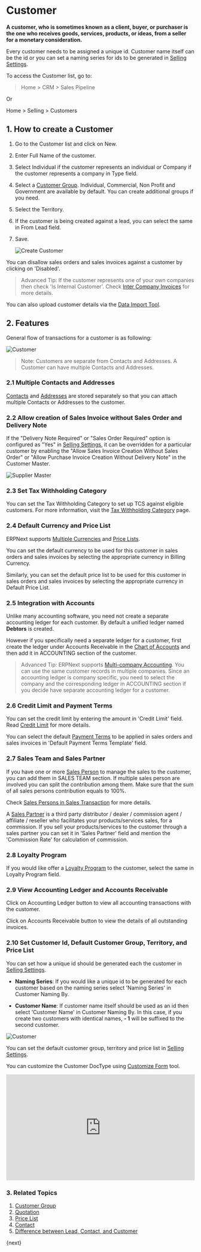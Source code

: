 <!-- add-breadcrumbs -->
# Customer

**A customer, who is sometimes known as a client, buyer, or purchaser is the one
who receives goods, services, products, or ideas, from a seller for a monetary
consideration.**

Every customer needs to be assigned a unique id. Customer name itself can be the id or you can set a naming series for ids to be generated in [Selling Settings](/docs/v12/user/manual/en/selling/selling-settings).

To access the Customer list, go to:
> Home > CRM > Sales Pipeline

Or

Home > Selling > Customers

## 1. How to create a Customer

1. Go to the Customer list and click on New.
1. Enter Full Name of the customer.
1. Select Individual if the customer represents an individual or Company if the customer represents a company in Type field.
1. Select a [Customer Group](/docs/v12/user/manual/en/CRM/customer-group). Individual, Commercial, Non Profit and Government are available by default. You can create additional groups if you need.
1. Select the Territory.
1. If the customer is being created against a lead, you can select the same in From Lead field.
1. Save.

    <img class="screenshot" alt="Create Customer" src="{{docs_base_url}}/assets/img/crm/create-customer.gif">

You can disallow sales orders and sales invoices against a customer by clicking on 'Disabled'.

>Advanced Tip: If the customer represents one of your own companies then check 'Is Internal Customer'. Check [Inter Company Invoices](/docs/v12/user/manual/en/accounts/inter-company-invoices) for more details.

You can also upload customer details via the [Data Import Tool](/docs/v12/user/manual/en/setting-up/data/data-import).

## 2. Features
General flow of transactions for a customer is as following:

<img class="screenshot" alt="Customer" src="{{docs_base_url}}/assets/img/crm/customer-to selling-flowchart.jpeg">

> Note: Customers are separate from Contacts and Addresses. A Customer can
have multiple Contacts and Addresses.

### 2.1 Multiple Contacts and Addresses

[Contacts](/docs/v12/user/manual/en/CRM/contact) and [Addresses](/docs/v12/user/manual/en/CRM/address) are stored separately so that you can
attach multiple Contacts or Addresses to the customer.

### 2.2 Allow creation of Sales Invoice without Sales Order and Delivery Note

If the "Delivery Note Required" or "Sales Order Required" option is configured as "Yes" in [Selling Settings](/docs/v12/user/manual/en/selling/selling-settings), it can be overridden for a particular customer by enabling the "Allow Sales Invoice Creation Without Sales Order" or "Allow Purchase Invoice Creation Without Delivery Note" in the Customer Master.

<img class="screenshot" alt="Supplier Master" src="{{docs_base_url}}/assets/img/selling/customer-so-dn-required.png">

### 2.3 Set Tax Withholding Category

You can set the Tax Withholding Category to set up TCS against eligible customers. For more information, visit the [Tax Withholding Category](/docs/v12/user/manual/en/accounts/tax-withholding-category) page.

### 2.4 Default Currency and Price List
ERPNext supports [Multiple Currencies](/docs/v12/user/manual/en/accounts/multi-currency-accounting) and [Price Lists](/docs/v12/user/manual/en/stock/price-lists).

You can set the default currency to be used for this customer in sales orders and sales invoices by selecting the appropriate currency in Billing Currency.

Similarly, you can set the default price list to be used for this customer in sales orders and sales invoices by selecting the appropriate currency in Default Price List.

### 2.5 Integration with Accounts

Unlike many accounting software, you need not create a separate accounting ledger for each customer.
By default a unified ledger named **Debtors** is created.

However if you specifically need a separate ledger for a customer, first create the ledger under
Accounts Receivable in the [Chart of Accounts](/docs/v12/user/manual/en/accounts/chart-of-accounts.html) and then add it in ACCOUNTING section of the customer.

>Advanced Tip: ERPNext supports [Multi-company Accounting](/docs/v12/user/manual/en/accounts/inter-company-journal-entry). You can use the same customer records in multiple companies. Since an accounting ledger is company specific, you need to select the company and the corresponding ledger in ACCOUNTING section if you decide have separate accounting ledger for a customer.

### 2.6 Credit Limit and Payment Terms

You can set the credit limit by entering the amount in 'Credit Limit' field. Read [Credit Limit](/docs/v12/user/manual/en/accounts/credit-limit) for more details.

You can select the default [Payment Terms](/docs/v12/user/manual/en/accounts/payment-terms) to be applied in sales orders and sales invoices in 'Default Payment Terms Template' field.

### 2.7 Sales Team and Sales Partner

If you have one or more [Sales Person](/docs/v12/user/manual/en/CRM/sales-person) to manage the sales to the customer, you can add them in SALES TEAM section. If multiple sales person are involved you can split the contribution among them. Make sure that the sum of all sales persons contribution equals to 100%.

Check [Sales Persons in Sales Transaction](/docs/v12/user/manual/en/selling/articles/sales-persons-in-the-sales-transactions) for more details.

A [Sales Partner](/docs/v12/user/manual/en/selling/sales-partner) is a third party distributor / dealer / commission agent /
affiliate / reseller who facilitates your  products/services sales, for a commission.
If you sell your products/services to the customer through a sales partner you can set it in 'Sales Partner' field and mention the 'Commission Rate' for calculation of commission.

### 2.8 Loyalty Program

If you would like offer a [Loyalty Program](/docs/v12/user/manual/en/accounts/loyalty-program) to the customer, select the same in Loyalty Program field.

### 2.9 View Accounting Ledger and Accounts Receivable

Click on Accounting Ledger button to view all accounting transactions with the customer.

Click on Accounts Receivable button to view the details of all outstanding invoices.

### 2.10 Set Customer Id, Default Customer Group, Territory, and Price List

You can set how a unique id should be generated each the customer in [Selling Settings](/docs/v12/user/manual/en/selling/selling-settings).

* **Naming Series**: If you would like a unique id to be generated for each customer based on the naming series select 'Naming Series' in Customer Naming By.

* **Customer Name**: If customer name itself should be used as an id then select 'Customer Name' in Customer Naming By. In this case, if you create two customers with identical names, **- 1** will be suffixed to the second customer.

<img class="screenshot" alt="Customer" src="{{docs_base_url}}/assets/img/crm/customer-with-identical-names.png">

You can set the default customer group, territory and price list in [Selling Settings](/docs/v12/user/manual/en/selling/selling-settings).

You can customize the Customer DocType using [Customize Form](/docs/v12/user/manual/en/customize-erpnext/custom-field) tool.

<div>
    <style>.embed-container { position: relative; padding-bottom: 56.25%; height: 0; overflow: hidden; max-width: 100%; } .embed-container iframe, .embed-container object, .embed-container embed { position: absolute; top: 0; left: 0; width: 100%; height: 100%; }
    </style>
    <div class='embed-container'>
        <iframe src='https://www.youtube.com/embed//zsrrVDk6VBs?end=212' frameborder='0' allowfullscreen>
        </iframe>
    </div>
</div>





### 3. Related Topics
1. [Customer Group](/docs/v12/user/manual/en/CRM/customer-group)
1. [Quotation](/docs/v12/user/manual/en/selling/quotation)
1. [Price List](/docs/v12/user/manual/en/stock/price-lists)
1. [Contact](/docs/v12/user/manual/en/CRM/contact)
1. [Difference between Lead, Contact, and Customer](/docs/v12/user/manual/en/CRM/articles/difference_between_lead_contact_and_customer)

{next}

